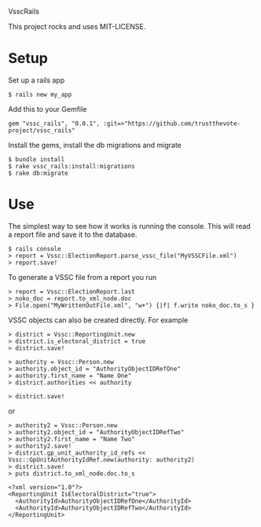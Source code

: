 VsscRails

This project rocks and uses MIT-LICENSE.


# Setup

Set up a rails app

    $ rails new my_app

Add this to your Gemfile

    gem "vssc_rails", "0.0.1", :git=>"https://github.com/trustthevote-project/vssc_rails"
  
  
Install the gems, install the db migrations and migrate

    $ bundle install
    $ rake vssc_rails:install:migrations
    $ rake db:migrate
  

# Use

The simplest way to see how it works is running the console. This will read a report file and save it to the database.

    $ rails console
    > report = Vssc::ElectionReport.parse_vssc_file("MyVSSCFile.xml")
    > report.save!
  
To generate a VSSC file from a report you run

    > report = Vssc::ElectionReport.last
    > noko_doc = report.to_xml_node.doc
    > File.open("MyWrittenOutFile.xml", "w+") {|f| f.write noko_doc.to_s }
  
VSSC objects can also be created directly. For example

    > district = Vssc::ReportingUnit.new
    > district.is_electoral_district = true
    > district.save!

    > authority = Vssc::Person.new
    > authority.object_id = "AuthorityObjectIDRefOne"
    > authority.first_name = "Name One"
    > district.authorities << authority

    > district.save!
  

or 
  
    > authority2 = Vssc::Person.new
    > authority2.object_id = "AuthorityObjectIDRefTwo"
    > authority2.first_name = "Name Two"
    > authority2.save!
    > district.gp_unit_authority_id_refs << Vssc::GpUnitAuthorityIdRef.new(authority: authority2)
    > district.save!
    > puts district.to_xml_node.doc.to_s

    <?xml version="1.0"?>
    <ReportingUnit IsElectoralDistrict="true">
      <AuthorityId>AuthorityObjectIDRefOne</AuthorityId>
      <AuthorityId>AuthorityObjectIDRefTwo</AuthorityId>
    </ReportingUnit>
  